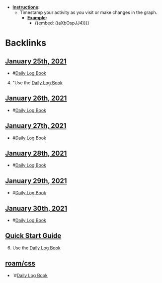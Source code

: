 - **[Instructions](<Instructions.md>):**
    - Timestamp your activity as you visit or make changes in the graph.
        - **[Example](<Example.md>):** 
            - {{embed: ((aXbOspJJ4))}}

# Backlinks
## [January 25th, 2021](<January 25th, 2021.md>)
- #[Daily Log Book](<Daily Log Book.md>)

4. "Use the [Daily Log Book](<Daily Log Book.md>)

## [January 26th, 2021](<January 26th, 2021.md>)
- #[Daily Log Book](<Daily Log Book.md>)

## [January 27th, 2021](<January 27th, 2021.md>)
- #[Daily Log Book](<Daily Log Book.md>)

## [January 28th, 2021](<January 28th, 2021.md>)
- #[Daily Log Book](<Daily Log Book.md>)

## [January 29th, 2021](<January 29th, 2021.md>)
- #[Daily Log Book](<Daily Log Book.md>)

## [January 30th, 2021](<January 30th, 2021.md>)
- #[Daily Log Book](<Daily Log Book.md>)

## [Quick Start Guide](<Quick Start Guide.md>)
6. Use the [Daily Log Book](<Daily Log Book.md>)

## [roam/css](<roam/css.md>)
- `#[Daily Log Book](<Daily Log Book.md>)

